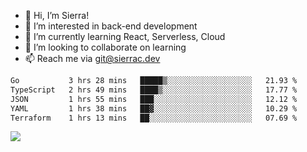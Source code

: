 - 👋 Hi, I’m Sierra!
- 👀 I’m interested in back-end development
- 🌱 I’m currently learning React, Serverless, Cloud
- 💞️ I’m looking to collaborate on learning
- 📫 Reach me via git@sierrac.dev

<!--START_SECTION:waka-->

```txt
Go           3 hrs 28 mins   █████▒░░░░░░░░░░░░░░░░░░░   21.93 %
TypeScript   2 hrs 49 mins   ████▒░░░░░░░░░░░░░░░░░░░░   17.77 %
JSON         1 hrs 55 mins   ███░░░░░░░░░░░░░░░░░░░░░░   12.12 %
YAML         1 hrs 38 mins   ██▓░░░░░░░░░░░░░░░░░░░░░░   10.29 %
Terraform    1 hrs 13 mins   ██░░░░░░░░░░░░░░░░░░░░░░░   07.69 %
```

<!--END_SECTION:waka-->


![](https://hit.yhype.me/github/profile?user_id=7351311)
